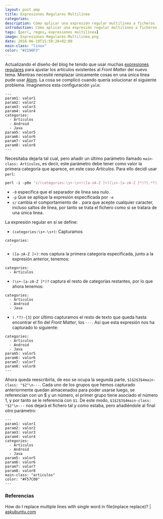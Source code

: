 ```yaml
---
layout: post.amp
title: Expresiones Regulares Multilínea
categories:
description: Cómo aplicar una expresión regular multilínea a ficheros
introduction: Cómo aplicar una expresión regular multilínea a ficheros
tags: [perl, regex, expresiones multilínea]
image: Expresiones-Regulares-Multilinea.png
date: 2016-06-10T15:59:28+02:00
main-class: "linux"
color: "#2196F3"
---
```

Actualizando el diseño del blog he tenido que usar muchas [expresiones regulares](/introduccion-a-las-expresiones-regulares-en-python/ "Introducción a las expresiones regulares en python") para ajustar los artículos existentes al _Front Matter_ del nuevo tema. Mientras necesité remplazar únicamente cosas en una única línea pude usar [Atom](/instalar-atom-el-editor-de-github-en-linux/ "Instalar Atom, el editor de GitHub en Linux"). La cosa se complicó cuando quería solucionar el siguiente problema. Imaginemos esta configuración `yalm`:

```yalm
---
param1: valor1
param2: valor2
param3: valor3
param4: valor4
categories:
  - Articulos
  - Android
  - Java
param5: valor5
param6: valor6
param7: valor7
param8: valor8
---
```

<!--ad-->

Necesitaba dejarla tal cual, pero añadir un último parámetro llamado `main-class: Artículos`, es decir, este parámetro debe tener como valor la primera categoría que aparece, en este caso _Artículos_. Para ello decidí usar `perl`:

```perl
perl -i -p0e 's/(categories:\s+-\s+)([a-zA-Z ]+)(\s+-[a-zA-Z ]*)?(.*?)-{3}/$1$2$3$4main-class: "$2"\n---/s'
```

- `-0` especifica que el separador de línea sea nulo.
- `-p` Que se aplique la expresión especificada por `-e`
- `s/` cambia el comportamiento de `.` para que acepte cualquier caracter, incluso saltos de línea, por tanto se trata el fichero como si se tratara de una única línea.

La expresión regular en sí se define:

- `(categories:\s+-\s+)`: Capturamos

```
categories:
  -
```

- `([a-zA-Z ]+)`: nos captura la primera categoría especificada, junto a la expresión anterior, tenemos:

```
categories:
  - Articulos
```

- `(\s+-[a-zA-Z ]*)?` captura el resto de categorías restantes, por lo que ahora tenemos:

```
categories:
  - Articulos
  - Android
  - Java
```

- `(.*?)-{3}` por último capturamos el resto de texto que queda hasta encontrar el fin del _Front Matter_, los `---`. Así que esta expresión nos ha capturado lo siguiente:

```
categories:
  - Articulos
  - Android
  - Java
param5: valor5
param6: valor6
param7: valor7
param8: valor8
---
```

Ahora queda reescribirla, de eso se ocupa la segunda parte, `$1$2$3$4main-class: "$2"\n---`. Cada uno de los grupos que hemos capturado anteriormente quedan almacenados para poder usarse luego, se referencian con un $ y un número, el primer grupo tiene asociado el número 1, y por tanto se le referencia con `$1`. De este modo, `$1$2$3$4main-class: "$2"\n---` nos dejará el fichero tal y como estaba, pero añadiéndole al final otro parámetro:

```
---
param1: valor1
param2: valor2
param3: valor3
param4: valor4
categories:
  - Articulos
  - Android
  - Java
param5: valor5
param6: valor6
param7: valor7
param8: valor8
main-class: "articulos"
color: "#F57C00"
---
```

### Referencias

How do I replace multiple lines with single word in file(inplace replace)? \| [askubuntu.com](http://askubuntu.com/questions/533221/how-do-i-replace-multiple-lines-with-single-word-in-fileinplace-replace "How do I replace multiple lines with single word in file(inplace replace)?")
